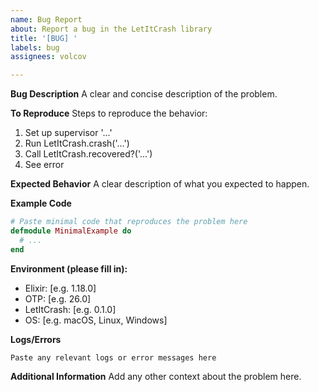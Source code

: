 ```yaml
---
name: Bug Report
about: Report a bug in the LetItCrash library
title: '[BUG] '
labels: bug
assignees: volcov

---
```


**Bug Description**
A clear and concise description of the problem.

**To Reproduce**
Steps to reproduce the behavior:
1. Set up supervisor '...'
2. Run LetItCrash.crash('...')
3. Call LetItCrash.recovered?('...')
4. See error

**Expected Behavior**
A clear description of what you expected to happen.

**Example Code**
```elixir
# Paste minimal code that reproduces the problem here
defmodule MinimalExample do
  # ...
end
```

**Environment (please fill in):**
- Elixir: [e.g. 1.18.0]
- OTP: [e.g. 26.0]
- LetItCrash: [e.g. 0.1.0]
- OS: [e.g. macOS, Linux, Windows]

**Logs/Errors**
```
Paste any relevant logs or error messages here
```

**Additional Information**
Add any other context about the problem here.
